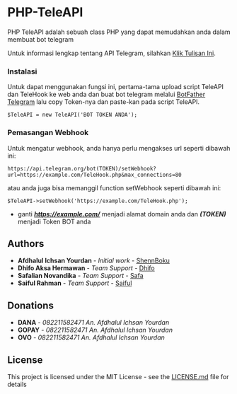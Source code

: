 # PHP-TeleAPI

PHP TeleAPI adalah sebuah class PHP yang dapat memudahkan anda dalam membuat bot telegram

Untuk informasi lengkap tentang API Telegram, silahkan [Klik Tulisan Ini](https://core.telegram.org/bots/api).

### Instalasi

Untuk dapat menggunakan fungsi ini, pertama-tama upload script TeleAPI dan TeleHook ke web anda dan buat bot telegram melalui [BotFather Telegram](https://t.me/BotFather) lalu copy Token-nya dan paste-kan pada script TeleAPI.
```
$TeleAPI = new TeleAPI('BOT TOKEN ANDA');
```

### Pemasangan Webhook

Untuk mengatur webhook, anda hanya perlu mengakses url seperti dibawah ini:
```
https://api.telegram.org/bot(TOKEN)/setWebhook?url=https://example.com/TeleHook.php&max_connections=80
```
atau anda juga bisa memanggil function setWebhook seperti dibawah ini:
```
$TeleAPI->setWebhook('https://example.com/TeleHook.php');
```
* ganti **_https://example.com/_** menjadi alamat domain anda dan **_(TOKEN)_** menjadi Token BOT anda

## Authors

* **Afdhalul Ichsan Yourdan** - *Initial work* - [ShennBoku](https://github.com/ShennBoku)
* **Dhifo Aksa Hermawan** - *Team Support* - [Dhifo](https://www.facebook.com/dhifoaksa)
* **Safalian Novandika** - *Team Support* - [Safa](https://www.facebook.com/safalian.novandika)
* **Saiful Rahman** - *Team Support* - [Saiful](https://www.facebook.com/saifulrhmn02)

## Donations

* **DANA** - *082211582471 An. Afdhalul Ichsan Yourdan*
* **GOPAY** - *082211582471 An. Afdhalul Ichsan Yourdan*
* **OVO** - *082211582471 An. Afdhalul Ichsan Yourdan*

## License

This project is licensed under the MIT License - see the [LICENSE.md](LICENSE.md) file for details
